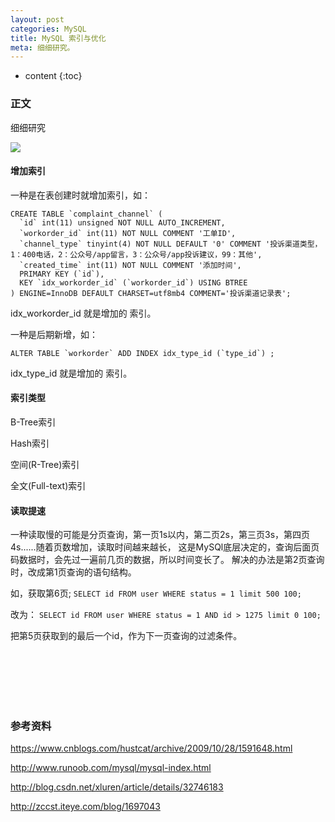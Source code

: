 ```yaml
---
layout: post
categories: MySQL
title: MySQL 索引与优化
meta: 细细研究。
---
```

* content
{:toc}

### 正文

细细研究
 
![]({{site.baseurl}}/images/20200330/20200330191563.jpeg)

#### 增加索引

一种是在表创建时就增加索引，如：
```
CREATE TABLE `complaint_channel` (
  `id` int(11) unsigned NOT NULL AUTO_INCREMENT,
  `workorder_id` int(11) NOT NULL COMMENT '工单ID',
  `channel_type` tinyint(4) NOT NULL DEFAULT '0' COMMENT '投诉渠道类型，1：400电话，2：公众号/app留言，3：公众号/app投诉建议，99：其他',
  `created_time` int(11) NOT NULL COMMENT '添加时间',
  PRIMARY KEY (`id`),
  KEY `idx_workorder_id` (`workorder_id`) USING BTREE
) ENGINE=InnoDB DEFAULT CHARSET=utf8mb4 COMMENT='投诉渠道记录表';
```

idx_workorder_id 就是增加的 索引。

一种是后期新增，如：
```
ALTER TABLE `workorder` ADD INDEX idx_type_id (`type_id`) ;
```

idx_type_id 就是增加的 索引。

#### 索引类型

B-Tree索引

Hash索引

空间(R-Tree)索引

全文(Full-text)索引


#### 读取提速

一种读取慢的可能是分页查询，第一页1s以内，第二页2s，第三页3s，第四页4s......随着页数增加，读取时间越来越长，
这是MySQl底层决定的，查询后面页码数据时，会先过一遍前几页的数据，所以时间变长了。
解决的办法是第2页查询时，改成第1页查询的语句结构。

如，获取第6页;
`SELECT id FROM user WHERE status = 1 limit 500 100;`

改为：
`SELECT id FROM user WHERE status = 1 AND id > 1275 limit 0 100;`

把第5页获取到的最后一个id，作为下一页查询的过滤条件。

<br/><br/><br/><br/><br/>
### 参考资料 

<https://www.cnblogs.com/hustcat/archive/2009/10/28/1591648.html>

<http://www.runoob.com/mysql/mysql-index.html>
      
<http://blog.csdn.net/xluren/article/details/32746183>
      
<http://zccst.iteye.com/blog/1697043>


